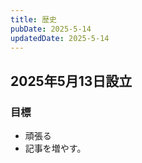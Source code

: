 ```yaml
---
title: 歴史
pubDate: 2025-5-14
updatedDate: 2025-5-14
---
```


## 2025年5月13日設立

### 目標

- 頑張る
- 記事を増やす。
